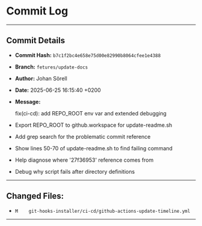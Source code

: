 # Commit Log

---

## Commit Details

- **Commit Hash:**   `b7c1f2bc4e658e75d00e82990b8064cfee1e4388`
- **Branch:**        `fetures/update-docs`
- **Author:**        Johan Sörell
- **Date:**          2025-06-25 16:15:40 +0200
- **Message:**

  fix(ci-cd): add REPO_ROOT env var and extended debugging

- Export REPO_ROOT to github.workspace for update-readme.sh
- Add grep search for the problematic commit reference
- Show lines 50-70 of update-readme.sh to find failing command
- Help diagnose where '27f36953' reference comes from
- Debug why script fails after directory definitions

---

## Changed Files:

- `M	git-hooks-installer/ci-cd/github-actions-update-timeline.yml`

---
